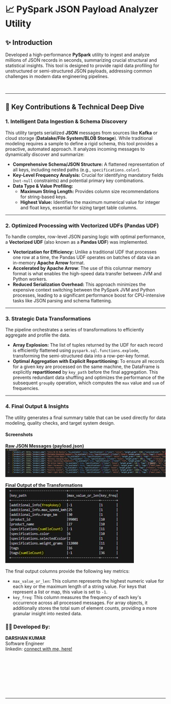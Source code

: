 # 📈 PySpark JSON Payload Analyzer Utility

## ✨ Introduction

Developed a high-performance **PySpark** utility to ingest and analyze millions of JSON records in seconds, summarizing crucial structural and statistical insights. This tool is designed to provide rapid data profiling for unstructured or semi-structured JSON payloads, addressing common challenges in modern data engineering pipelines.

<br>

---

## 🚀 Key Contributions & Technical Deep Dive

### **1. Intelligent Data Ingestion & Schema Discovery**
This utility targets serialized **JSON** messages from sources like **Kafka** or cloud storage (**Datalake/File System/BLOB Storage**). While traditional modeling requires a sample to define a rigid schema, this tool provides a proactive, automated approach. It analyzes incoming messages to dynamically discover and summarize:

* **Comprehensive Schema/JSON Structure:** A flattened representation of all keys, including nested paths (e.g., `specifications.color`).
* **Key-Level Frequency Analysis:** Crucial for identifying mandatory fields (`not-null` constraints) and potential primary key combinations.
* **Data Type & Value Profiling:**
    * **Maximum String Length:** Provides column size recommendations for string-based keys.
    * **Highest Value:** Identifies the maximum numerical value for integer and float keys, essential for sizing target table columns.

---

### **2. Optimized Processing with Vectorized UDFs (Pandas UDF)**
To handle complex, row-level JSON parsing logic with optimal performance, a **Vectorized UDF** (also known as a **Pandas UDF**) was implemented.

* **Vectorization for Efficiency:** Unlike a traditional UDF that processes one row at a time, the Pandas UDF operates on batches of data via an in-memory **Apache Arrow** format.
* **Accelerated by Apache Arrow**: The use of this columnar memory format is what enables the high-speed data transfer between JVM and Python workers.
* **Reduced Serialization Overhead:** This approach minimizes the expensive context switching between the PySpark JVM and Python processes, leading to a significant performance boost for CPU-intensive tasks like JSON parsing and schema flattening.

---

### **3. Strategic Data Transformations**
The pipeline orchestrates a series of transformations to efficiently aggregate and profile the data.

* **Array Explosion:** The list of tuples returned by the UDF for each record is efficiently flattened using `pyspark.sql.functions.explode`, transforming the semi-structured data into a row-per-key format.
* **Optimal Aggregation with Explicit Repartitioning:** To ensure all records for a given key are processed on the same machine, the DataFrame is explicitly **repartitioned** by `key_path` before the final aggregation. This prevents redundant data shuffling and optimizes the performance of the subsequent `groupBy` operation, which computes the `max` value and `sum` of frequencies.

---

### **4. Final Output & Insights**
The utility generates a final summary table that can be used directly for data modeling, quality checks, and target system design.

#### Screenshots

**Raw JSON Messages (payload.json)**
![raw payload](/assets/payload_jsons.JPG)

**Final Output of the Transformations**
![raw payload](/assets/final_output.JPG)

The final output columns provide the following key metrics:

* `max_value_or_len`: This column represents the highest numeric value for each key or the maximum length of a string value. For keys that represent a list or map, this value is set to `-1`.
* `key_freq`: This column measures the frequency of each key's occurrence across all processed messages. For array objects, it additionally stores the total sum of element counts, providing a more granular insight into nested data.

### 🧑‍💻 Developed By:

<b>DARSHAN KUMAR</b><br>
 Software Engineer<br>
linkedin: [connect with me, here!](https://www.linkedin.com/in/darshan-k-489226201/)

<br><br><br><br>
---
---
